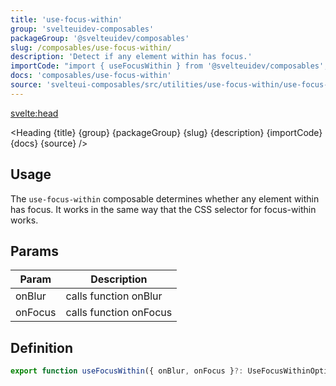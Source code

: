 ```yaml
---
title: 'use-focus-within'
group: 'svelteuidev-composables'
packageGroup: '@svelteuidev/composables'
slug: /composables/use-focus-within/
description: 'Detect if any element within has focus.'
importCode: "import { useFocusWithin } from '@svelteuidev/composables';"
docs: 'composables/use-focus-within'
source: 'svelteui-composables/src/utilities/use-focus-within/use-focus-within.ts'
---
```


<script lang='ts'>
  import { Demo, ComposableDemos } from "@svelteuidev/demos";
  import { Heading } from "$lib/components";
  import { base } from '$app/paths';
</script>

<svelte:head>
  <title>{title} - SvelteUI</title>
</svelte:head>

<Heading {title} {group} {packageGroup} {slug} {description} {importCode} {docs} {source} />

## Usage

The `use-focus-within` composable determines whether any element within has focus. It works in the same way that the CSS selector for focus-within works.

<Demo demo={ComposableDemos.useFocusWithinDemo.usage} />

## Params

| Param   | Description            |
| ------- | ---------------------- |
| onBlur  | calls function onBlur  |
| onFocus | calls function onFocus |

## Definition

```js
export function useFocusWithin({ onBlur, onFocus }?: UseFocusWithinOptions): FocusWithin;
```
